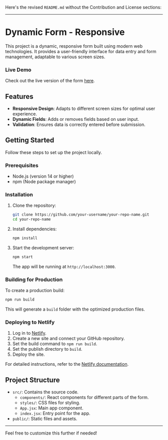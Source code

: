 Here's the revised `README.md` without the Contribution and License sections:

---

# Dynamic Form - Responsive

This project is a dynamic, responsive form built using modern web technologies. It provides a user-friendly interface for data entry and form management, adaptable to various screen sizes.

### Live Demo

Check out the live version of the form [here](https://dynamic-form-responsive.netlify.app/).

## Features

- **Responsive Design**: Adapts to different screen sizes for optimal user experience.
- **Dynamic Fields**: Adds or removes fields based on user input.
- **Validation**: Ensures data is correctly entered before submission.

## Getting Started

Follow these steps to set up the project locally.

### Prerequisites

- Node.js (version 14 or higher)
- npm (Node package manager)

### Installation

1. Clone the repository:

   ```bash
   git clone https://github.com/your-username/your-repo-name.git
   cd your-repo-name
   ```

2. Install dependencies:

   ```bash
   npm install
   ```

3. Start the development server:

   ```bash
   npm start
   ```

   The app will be running at `http://localhost:3000`.

### Building for Production

To create a production build:

```bash
npm run build
```

This will generate a `build` folder with the optimized production files.

### Deploying to Netlify

1. Log in to [Netlify](https://www.netlify.com/).
2. Create a new site and connect your GitHub repository.
3. Set the build command to `npm run build`.
4. Set the publish directory to `build`.
5. Deploy the site.

For detailed instructions, refer to the [Netlify documentation](https://docs.netlify.com/).

## Project Structure

- `src/`: Contains the source code.
  - `components/`: React components for different parts of the form.
  - `styles/`: CSS files for styling.
  - `App.jsx`: Main app component.
  - `index.jsx`: Entry point for the app.
- `public/`: Static files and assets.

---

Feel free to customize this further if needed!
